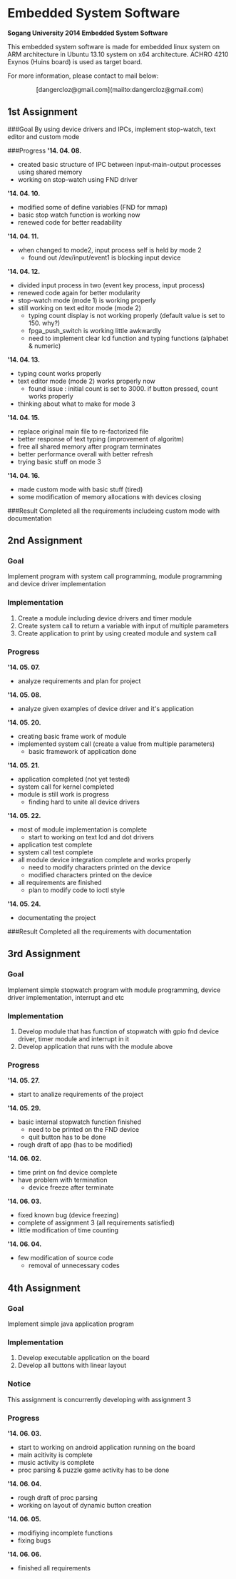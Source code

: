 # Embedded System Software

**Sogang University 2014 Embedded System Software**

This embedded system software is made for embedded linux system on ARM architecture in Ubuntu 13.10 system on x64 architecture. ACHRO 4210 Exynos (Huins board) is used as target board.

For more information, please contact to mail below:
<center>[dangercloz@gmail.com](mailto:dangercloz@gmail.com)</center>

## 1st Assignment
###Goal
By using device drivers and IPCs, implement stop-watch, text editor and custom mode

###Progress
**'14. 04. 08.**
- created basic structure of IPC between input-main-output processes using shared memory
- working on stop-watch using FND driver

**'14. 04. 10.**
- modified some of define variables (FND for mmap)
- basic stop watch function is working now
- renewed code for better readability

**'14. 04. 11.**
- when changed to mode2, input process self is held by mode 2
	- found out /dev/input/event1 is blocking input device

**'14. 04. 12.**
- divided input process in two (event key process, input process)
- renewed code again for better modularity
- stop-watch mode (mode 1) is working properly
- still working on text editor mode (mode 2)
	- typing count display is not working properly (default value is set to 150. why?)
	- fpga_push_switch is working little awkwardly
	- need to implement clear lcd function and typing functions (alphabet & numeric)

**'14. 04. 13.**
- typing count works properly
- text editor mode (mode 2) works properly now
	- found issue : initial count is set to 3000. if button pressed, count works properly
- thinking about what to make for mode 3

**'14. 04. 15.**
- replace original main file to re-factorized file
- better response of text typing (improvement of algoritm)
- free all shared memory after program terminates
- better performance overall with better refresh
- trying basic stuff on mode 3

**'14. 04. 16.**
- made custom mode with basic stuff (tired)
- some modification of memory allocations with devices closing

###Result
Completed all the requirements includeing custom mode with documentation


## 2nd Assignment
### Goal
Implement program with system call programming, module programming and device driver implementation

### Implementation
1. Create a module including device drivers and timer module
2. Create system call to return a variable with input of multiple parameters
3. Create application to print by using created module and system call

### Progress
**'14. 05. 07.**
- analyze requirements and plan for project

**'14. 05. 08.**
- analyze given examples of device driver and it's application

**'14. 05. 20.**
- creating basic frame work of module
- implemented system call (create a value from multiple parameters)
	- basic framework of application done

**'14. 05. 21.**
- application completed (not yet tested)
- system call for kernel completed
- module is still work is progress
	- finding hard to unite all device drivers

**'14. 05. 22.**
- most of module implementation is complete
	- start to working on text lcd and dot drivers
- application test complete
- system call test complete
- all module device integration complete and works properly
	- need to modify characters printed on the device
	- modified characters printed on the device
- all requirements are finished
	- plan to modify code to ioctl style

**'14. 05. 24.**
- documentating the project

###Result
Completed all the requirements with documentation

## 3rd Assignment
### Goal
Implement simple stopwatch program with module programming, device driver implementation, interrupt and etc

### Implementation
1. Develop module that has function of stopwatch with gpio fnd device driver, timer module and interrupt in it
2. Develop application that runs with the module above

### Progress
**'14. 05. 27.**
- start to analize requirements of the project

**'14. 05. 29.**
- basic internal stopwatch function finished
	- need to be printed on the FND device
	- quit button has to be done
- rough draft of app (has to be modified)

**'14. 06. 02.**
- time print on fnd device complete
- have problem with termination
	- device freeze after terminate

**'14. 06. 03.**
- fixed known bug (device freezing)
- complete of assignment 3 (all requirements satisfied)
- little modification of time counting

**'14. 06. 04.**
- few modification of source code
	- removal of unnecessary codes

## 4th Assignment
### Goal
Implement simple java application program

### Implementation
1. Develop executable application on the board
2. Develop all buttons with linear layout

### Notice
This assignment is concurrently developing with assignment 3

### Progress
**'14. 06. 03.**
- start to working on android application running on the board
- main acitivity is complete
- music activity is complete
- proc parsing & puzzle game activity has to be done

**'14. 06. 04.**
- rough draft of proc parsing
- working on layout of dynamic button creation

**'14. 06. 05.**
- modifiying incomplete functions
- fixing bugs

**'14. 06. 06.**
- finished all requirements
